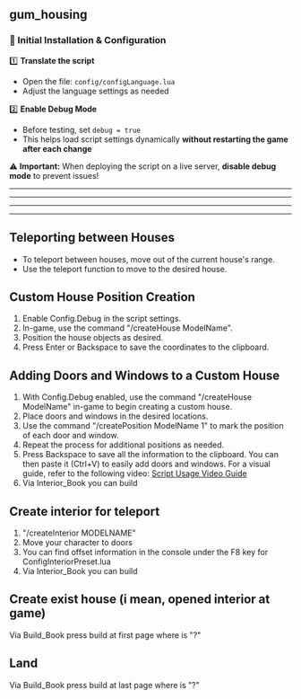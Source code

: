 
## gum_housing 

### 📌 Initial Installation & Configuration  

1️⃣ **Translate the script**  
   - Open the file: `config/configLanguage.lua`  
   - Adjust the language settings as needed  

2️⃣ **Enable Debug Mode**  
   - Before testing, set `debug = true`  
   - This helps load script settings dynamically **without restarting the game after each change**  

⚠️ **Important:** When deploying the script on a live server, **disable debug mode** to prevent issues!  

----------------------------
----------------------------
----------------------------
----------------------------

## Teleporting between Houses
- To teleport between houses, move out of the current house's range.
- Use the teleport function to move to the desired house.

## **Custom House Position Creation**
1. Enable Config.Debug in the script settings.
2. In-game, use the command "/createHouse ModelName".
3. Position the house objects as desired.
4. Press Enter or Backspace to save the coordinates to the clipboard.

## **Adding Doors and Windows to a Custom House**
1. With Config.Debug enabled, use the command "/createHouse ModelName" in-game to begin creating a custom house.
2. Place doors and windows in the desired locations.
3. Use the command "/createPosition ModelName 1" to mark the position of each door and window.
4. Repeat the process for additional positions as needed.
5. Press Backspace to save all the information to the clipboard. You can then paste it (Ctrl+V) to easily add doors and windows.
For a visual guide, refer to the following video: [Script Usage Video Guide](https://youtu.be/QnCAQtMmEM8)
6. Via Interior_Book you can build

## **Create interior for teleport**
1. "/createInterior MODELNAME"
2. Move your character to doors
3. You can find offset information in the console under the F8 key for ConfigInteriorPreset.lua
4. Via Interior_Book you can build

## **Create exist house** (i mean, opened interior at game)
Via Build_Book press build at first page where is "?"

## **Land** 
Via Build_Book press build at last page where is "?"

